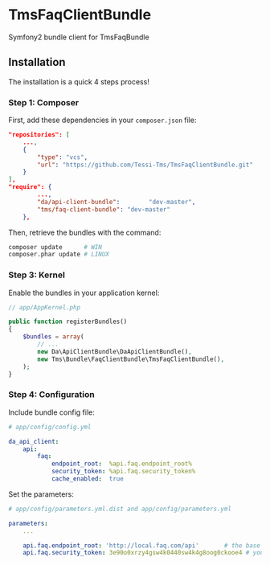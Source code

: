 TmsFaqClientBundle
============================

Symfony2 bundle client for TmsFaqBundle

Installation
------------

The installation is a quick 4 steps process!

### Step 1: Composer

First, add these dependencies in your `composer.json` file:

```json
"repositories": [
    ...,
    {
        "type": "vcs",
        "url": "https://github.com/Tessi-Tms/TmsFaqClientBundle.git"
    }
],
"require": {
        ...,
        "da/api-client-bundle":        "dev-master",
        "tms/faq-client-bundle": "dev-master"
    },
```

Then, retrieve the bundles with the command:

```sh
composer update      # WIN
composer.phar update # LINUX
```

### Step 3: Kernel

Enable the bundles in your application kernel:

```php
// app/AppKernel.php

public function registerBundles()
{
    $bundles = array(
        // ...
        new Da\ApiClientBundle\DaApiClientBundle(),
        new Tms\Bundle\FaqClientBundle\TmsFaqClientBundle(),
    );
}
```

### Step 4: Configuration

Include bundle config file:

``` yaml
# app/config/config.yml

da_api_client:
    api:
        faq:
            endpoint_root:  %api.faq.endpoint_root%
            security_token: %api.faq.security_token%
            cache_enabled:  true
```

Set the parameters:

``` yaml
# app/config/parameters.yml.dist and app/config/parameters.yml

parameters:
    ...

    api.faq.endpoint_root: 'http://local.faq.com/api'       # the base url to the API
    api.faq.security_token: 3e90o0xrzy4gsw4k0440sw4k4g8oog0ckooe4 # your own authenticating token
```
